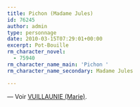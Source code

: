 ```yaml
---
title: Pichon (Madame Jules)
id: 76245
author: admin
type: personnage
date: 2010-03-15T07:29:01+00:00
excerpt: Pot-Bouille
rm_character_novel:
  - 75940
rm_character_name_main: 'Pichon '
rm_character_name_secondary: Madame Jules

---
```

— Voir <a href="#/personnage/vuillaunie-marie/" target="_self">VUILLAUNIE (Marie)</a>.